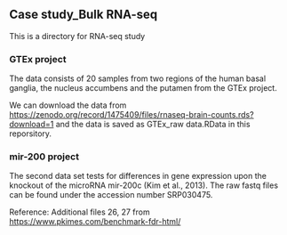 ## Case study_Bulk RNA-seq

This is a directory for RNA-seq study

### GTEx project

The data consists of 20 samples from two regions of the human basal ganglia, the nucleus accumbens and the putamen from the GTEx project.

We can download the data from https://zenodo.org/record/1475409/files/rnaseq-brain-counts.rds?download=1 and the data is saved as GTEx_raw data.RData in this reporsitory.

### mir-200 project

The second data set tests for differences in gene expression upon the knockout of the microRNA mir-200c (Kim et al., 2013). The raw fastq files can be found under the accession number SRP030475. 

Reference: Additional files 26, 27 from https://www.pkimes.com/benchmark-fdr-html/